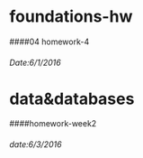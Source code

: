 # foundations-hw
####04 homework-4
###### Date:6/1/2016
# data&databases
####homework-week2
###### date:6/3/2016
